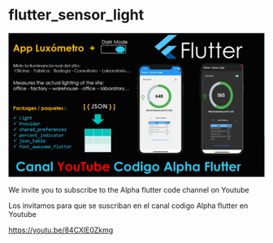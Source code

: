 # flutter_sensor_light
![alt text](https://github.com/codigoalphacol/flutter_sensor_light/blob/master/appluxometro.png) 

We invite you to subscribe to the Alpha flutter code channel on Youtube

Los invitamos para que se suscriban en el canal codigo Alpha flutter en Youtube

https://youtu.be/84CXlE0Zkmg
